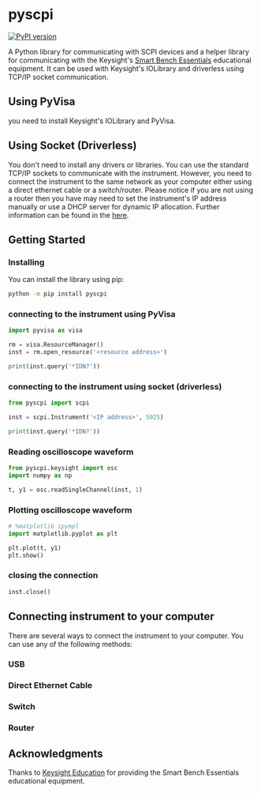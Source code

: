 # pyscpi

[![PyPI version](https://badge.fury.io/py/pyscpi.svg)](https://badge.fury.io/py/pyscpi)

A Python library for communicating with SCPI devices and a helper library for communicating with the Keysight's [Smart Bench Essentials](https://www.keysight.com/us/en/cmp/2021/keysight-smart-bench-essentials-test-instruments.html) educational equipment. It can be used with Keysight's IOLibrary and driverless using TCP/IP socket communication.

## Using PyVisa

you need to install Keysight's IOLibrary and PyVisa.

## Using Socket (Driverless)

You don't need to install any drivers or libraries. You can use the standard TCP/IP sockets to communicate with the instrument. However, you need to connect the instrument to the same network as your computer either using a direct ethernet cable or a switch/router. Please notice if you are not using a router then you have may need to set the instrument's IP address manually or use a DHCP server for dynamic IP allocation. Further information can be found in the [here]().

## Getting Started

### Installing

You can install the library using pip:

```bash
python -m pip install pyscpi
```

### connecting to the instrument using PyVisa

```python
import pyvisa as visa

rm = visa.ResourceManager()
inst = rm.open_resource('<resource address>')

print(inst.query('*IDN?'))
```

### connecting to the instrument using socket (driverless)

```python
from pyscpi import scpi

inst = scpi.Instrument('<IP address>', 5025)

print(inst.query('*IDN?'))
```

### Reading oscilloscope waveform

```python
from pyscpi.keysight import osc
import numpy as np

t, y1 = osc.readSingleChannel(inst, 1)
```

### Plotting oscilloscope waveform

```python
# %matplotlib ipympl
import matplotlib.pyplot as plt

plt.plot(t, y1)
plt.show()
```

### closing the connection

```python
inst.close()
```

## Connecting instrument to your computer

There are several ways to connect the instrument to your computer. You can use any of the following methods:

### USB

### Direct Ethernet Cable

### Switch

### Router

## Acknowledgments

Thanks to [Keysight Education](https://www.keysight.com/us/en/industries/education.html) for providing the Smart Bench Essentials educational equipment.
